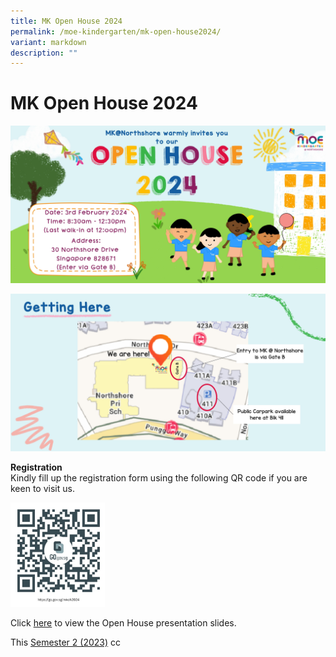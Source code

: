 ```yaml
---
title: MK Open House 2024
permalink: /moe-kindergarten/mk-open-house2024/
variant: markdown
description: ""
---
```

# **MK Open House 2024**

![](/images/MK_Open_hse_2024.jpg)

![](/images/Getting_Here_MK.jpg)

**Registration**   
Kindly fill up the registration form using the following QR code if you are keen to visit us.

<img style="width:30%" src="/images/MK_registration_URL.jpg">

Click [here](/files/MKOH_slides_2024.pdf) to view the Open House presentation slides.

This [Semester 2 (2023)](/files/MKOH_slides_2024.pdf) cc
